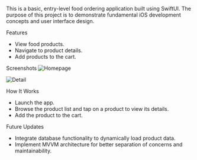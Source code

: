 This is a basic, entry-level food ordering application built using SwiftUI. The purpose of this project is to demonstrate fundamental iOS development concepts and user interface design.

Features
* View food products.
* Navigate to product details.
* Add products to the cart.

Screenshots
![Homepage](https://github.com/user-attachments/assets/ce64dc72-5716-4fbb-a49c-9eea1e9f61d3)

![Detail](https://github.com/user-attachments/assets/6e713953-25e1-4d4c-9a52-0cb7ce69e65e)


How It Works
* Launch the app.
* Browse the product list and tap on a product to view its details.
* Add the product to the cart.

Future Updates
* Integrate database functionality to dynamically load product data.
* Implement MVVM architecture for better separation of concerns and maintainability.
